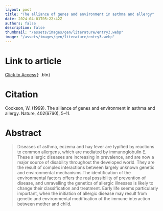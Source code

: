 ```yaml
---
layout: post
title: "The alliance of genes and environment in asthma and allergy"
date: 2024-04-01T05:22:42Z
authors: false
description: false
thumbnail: "/assets/images/gen/literature/entry3.webp"
image: "/assets/images/gen/literature/entry3.webp"
---
```

# Link to article
[Click to Access](https://doi.org/10.1038/35037002){: .btn}

# Citation
Cookson, W. (1999). The alliance of genes and environment in asthma and allergy. Nature, 402(6760), 5–11.

# Abstract
 > Diseases of asthma, eczema and hay fever are typified by reactions to common allergens, which are mediated by immunoglobulin E. These allergic diseases are increasing in prevalence, and are now a major source of disability throughout the developed world. They are the result of complex interactions between largely unknown genetic and environmental mechanisms.The identification of the environmental factors offers the real possibility of prevention of disease, and unravelling the genetics of allergic illnesses is likely to change their classification and treatment. Early life seems particularly important, when the initiation of allergic disease may result from genetic and environmental modification of the immune interaction between mother and child.

